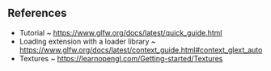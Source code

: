 ## References

- Tutorial ~ <https://www.glfw.org/docs/latest/quick_guide.html>
- Loading extension with a loader library ~ <https://www.glfw.org/docs/latest/context_guide.html#context_glext_auto>
- Textures ~ <https://learnopengl.com/Getting-started/Textures>
